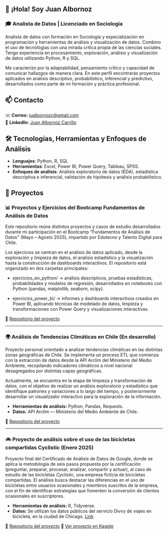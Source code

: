 ## 👋 ¡Hola! Soy Juan Albornoz

### 🎓 Analista de Datos | Licenciado en Sociología

Analista de datos con formación en Sociología y especialización en programación y herramientas de análisis y visualización de datos. Combino el uso de tecnológias con una mirada crítica propia de las ciencias sociales. Tengo experiencia en procesamiento, exploración, análisis y visualización de datos utilizando Python, R y SQL.

Me caracterizo por la adaptabilidad, pensamiento crítico y capacidad de comunicar hallazgos de manera clara. En este perfil encontrarás proyectos aplicados en análisis descriptivo, probabilístico, inferencial y predictivo, desarrollados como parte de mi formación y práctica profesional.
## 📫 Contacto
✉️ **Correo:** jualbornozc@gmail.com  
🔗 **LinkedIn:** [Juan Albornoz Carrillo](https://www.linkedin.com/in/juan-albornoz-carrillo/)

## 🛠 Tecnologías, Herramientas y Enfoques de Análisis
- **Lenguajes**: Python, R, SQL  
- **Herramientas**: Excel, Power BI, Power Query, Tableau, SPSS.
- **Enfoques de análisis**: Análisis exploratorio de datos (EDA), estadística descriptiva e inferencial, validación de hipótesis y análisis probabilístico. 

## 🚀 Proyectos

### 📊 Proyectos y Ejercicios del Bootcamp Fundamentos de Análisis de Datos 

Este repositorio reúne distintos proyectos y casos de estudio desarrollados durante mi participación en el Bootcamp "Fundamentos de Análisis de Datos" (Mayo – Agosto 2025), impartido por Edutecno y Talento Digital para Chile. 

Los ejercicios se centran en el análisis de datos aplicado, desde la exploración y limpieza de datos, el análisis estadístico y la visualización hasta la construcción de dashboards interactivos. El repositorio está organizado en dos carpetas principales:

- ejercicios_en_python/ → análisis descriptivos, pruebas estadísticas, probabilidades y modelos de regresión, desarrollados en notebooks con Python (pandas, matplotlib, seaborn, scipy).

- ejercicios_power_bi/ → informes y dashboards interactivos creados en Power BI, aplicando técnicas de modelado de datos, limpieza y transformaciones con Power Query y visualizaciones interactivas.


📎 [Repositorio del proyecto](https://github.com/JuanAlbornoz32/Proyectos_Bootcamp_Analisis_de_Datos)

***

### 🌍 Análisis de Tendencias Climáticas en Chile (En desarrollo)
Proyecto personal orientado a analizar tendencias climáticas en las distintas zonas geográficas de Chile. Se implementa un proceso ETL que comienza con la extracción de datos desde la API Arclim del Ministerio del Medio Ambiente, recopilando indicadores climáticos a nivel nacional desagregados por distintas capas geográficas.

Actualmente, se encuentra en la etapa de limpieza y transformación de datos, con el objetivo de realizar un análisis exploratorio y estadístico que identifique patrones y variaciones a lo largo del tiempo, y posteriormente desarrollar un visualizador interactivo para la exploración de la información.

- **Herramientas de análisis:** Python, Pandas, Requests.  
- **Datos:** API Arclim — Ministerio del Medio Ambiente de Chile.  

📎 [Repositorio del proyecto](https://github.com/JuanAlbornoz32/Analisis_Datos_Climaticos_Chile)

***

### 🚲 Proyecto de análisis sobre el uso de las bicicletas compartidas Cyclistic (Enero 2025)
Proyecto final del Certificado de Análisis de Datos de Google, donde se aplica la metodología de seis pasos propuesta por la certificación (preguntar, preparar, procesar, analizar, compartir y actuar), al caso de estudio de las bicicletas *Cyclistic*, una empresa ficticia de bicicletas compartidas. El análisis busca destacar las diferencias en el uso de bicicletas entre usuarios ocasionales y miembros suscritos de la empresa, con el fin de identificar estrategias que fomenten la conversión de clientes ocasionales en suscriptores.

- **Herramientas de análisis:** R, Tidyverse.  
- **Datos:** Se utilizan los datos públicos del servicio Divvy de viajes en bicicleta, en la ciudad de Chicago. [Link](https://divvy-tripdata.s3.amazonaws.com/index.html)

📎 [Repositorio del proyecto](https://github.com/JuanAlbornoz32/Caso_de_estudio_Bicicletas_Cyclistic)
📎 [Ver proyecto en Kaggle](https://www.kaggle.com/code/juanalbornoz90/caso-de-estudio-bicicletas-cyclistic)

